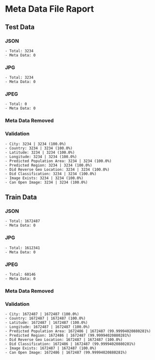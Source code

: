 # Meta Data File Raport

## Test Data
### JSON
    - Total: 3234
    - Meta Data: 0
### JPG
    - Total: 3234
    - Meta Data: 0
### JPEG
    - Total: 0
    - Meta Data: 0
### Meta Data Removed
### Validation
    - City: 3234 | 3234 (100.0%)
    - Country: 3234 | 3234 (100.0%)
    - Latitude: 3234 | 3234 (100.0%)
    - Longitude: 3234 | 3234 (100.0%)
    - Predicted Population Area: 3234 | 3234 (100.0%)
    - Predicted Region: 3234 | 3234 (100.0%)
    - Did Reverse Geo Location: 3234 | 3234 (100.0%)
    - Did Classification: 3234 | 3234 (100.0%)
    - Image Exists: 3234 | 3234 (100.0%)
    - Can Open Image: 3234 | 3234 (100.0%)
## Train Data
### JSON
    - Total: 1672487
    - Meta Data: 0
### JPG
    - Total: 1612341
    - Meta Data: 0
### JPEG
    - Total: 60146
    - Meta Data: 0
### Meta Data Removed
### Validation
    - City: 1672487 | 1672487 (100.0%)
    - Country: 1672487 | 1672487 (100.0%)
    - Latitude: 1672487 | 1672487 (100.0%)
    - Longitude: 1672487 | 1672487 (100.0%)
    - Predicted Population Area: 1672486 | 1672487 (99.99994020880281%)
    - Predicted Region: 1672486 | 1672487 (99.99994020880281%)
    - Did Reverse Geo Location: 1672487 | 1672487 (100.0%)
    - Did Classification: 1672486 | 1672487 (99.99994020880281%)
    - Image Exists: 1672487 | 1672487 (100.0%)
    - Can Open Image: 1672486 | 1672487 (99.99994020880281%)
